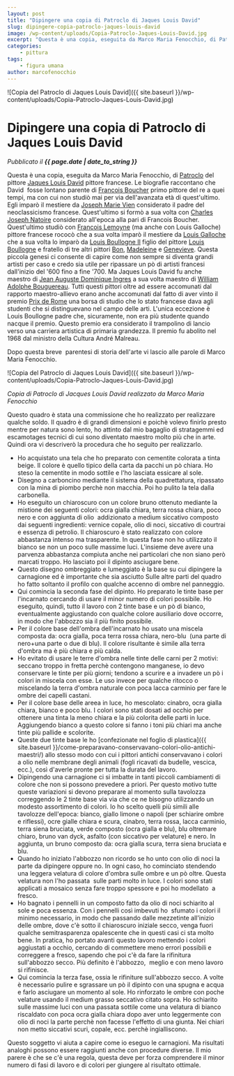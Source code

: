 ```yaml
---
layout: post
title: "Dipingere una copia di Patroclo di Jaques Louis David"
slug: dipingere-copia-patroclo-jaques-louis-david
image: /wp-content/uploads/Copia-Patroclo-Jaques-Louis-David.jpg
excerpt: "Questa è una copia, eseguita da Marco Maria Fenocchio, di Patroclo del pittore Jaques Louis David pittore francese. Le biografie raccontano che David"
categories:
    - pittura
tags:
    - figura umana
author: marcofenocchio
---
```


![Copia del Patroclo di Jaques Louis David]({{ site.baseurl }}/wp-content/uploads/Copia-Patroclo-Jaques-Louis-David.jpg)

# Dipingere una copia di Patroclo di Jaques Louis David
_Pubblicato il **{{ page.date | date_to_string }}**_

Questa è una copia, eseguita da Marco Maria Fenocchio, di [Patroclo](https://it.wikipedia.org/wiki/Patroclo) del pittore [Jaques Louis David](https://it.wikipedia.org/wiki/Jacques-Louis_David) pittore francese. Le biografie raccontano che David  fosse lontano parente di [Francois Boucher](https://it.wikipedia.org/wiki/Fran%C3%A7ois_Boucher) primo pittore del re a quei tempi, ma con cui non studiò mai per via dell'avanzata età di quest'ultimo. Egli imparò il mestiere da [Joseph Marie Vien](https://it.wikipedia.org/wiki/Joseph-Marie_Vien) considerato il padre del neoclassicismo francese. Quest'ultimo si formò a sua volta con [Charles Joseph Natoire](https://it.wikipedia.org/wiki/Charles-Joseph_Natoire) considerato all'epoca alla pari di Francois Boucher. Quest'ultimo studiò con [Francois Lemoyne](https://it.wikipedia.org/wiki/Fran%C3%A7ois_Lemoyne) (ma anche con Louis Galloche) pittore francese rococò che a sua volta imparò il mestiere da [Louis Galloche](https://en.wikipedia.org/wiki/Louis_Galloche) che a sua volta lo imparò da [Louis Boullogne II](https://en.wikipedia.org/wiki/Louis_de_Boullogne) figlio del pittore [Louis Boullogne](https://en.wikipedia.org/wiki/Louis_Boullogne) e fratello di tre altri pittori [Bon](https://en.wikipedia.org/wiki/Bon_Boullogne), [Madeleine](https://en.wikipedia.org/wiki/Madeleine_Boullogne) e [Genevieve](https://it.wikipedia.org/wiki/Genevi%C3%A8ve_Boullogne). Questa piccola genesi ci consente di capire come non sempre si diventa grandi artisti per caso e credo sia utile per ripassare un pò di artisti francesi dall'inizio del '600 fino a fine '700. Ma Jaques Louis David fu anche maestro di [Jean Auguste Dominique Ingres](https://it.wikipedia.org/wiki/Jean_Auguste_Dominique_Ingres) a sua volta maestro di [William Adolphe Bouguereau](https://it.wikipedia.org/wiki/William-Adolphe_Bouguereau). Tutti questi pittori oltre ad essere accomunati dal rapporto maestro-allievo erano anche accomunati dal fatto di aver vinto il premio [Prix de Rome](https://it.wikipedia.org/wiki/Prix_de_Rome#Elenco_dei_vincitori_per_la_pittura) una borsa di studio che lo stato francese dava agli studenti che si distinguevano nel campo delle arti. L'unica eccezione è Louis Boullogne padre che, sicuramente, non era più studente quando nacque il premio. Questo premio era considerato il trampolino di lancio verso una carriera artistica di primaria grandezza. Il premio fu abolito nel 1968 dal ministro della Cultura André Malreau.

Dopo questa breve  parentesi di storia dell'arte vi lascio alle parole di Marco Maria Fenocchio.

![Copia del Patroclo di Jaques Louis David]({{ site.baseurl }}/wp-content/uploads/Copia-Patroclo-Jaques-Louis-David.jpg)

_Copia di Patroclo di Jacques Louis David realizzato da Marco Maria Fenocchio_

Questo quadro è stata una commissione che ho realizzato per realizzare qualche soldo. Il quadro è di grandi dimensioni e poichè volevo finirlo presto mentre per natura sono lento, ho attinto dal mio bagaglio di stratagemmi ed escamotages tecnici di cui sono diventato maestro molto più che in arte. Quindi ora vi descriverò la procedura che ho seguito per realizzarlo.

- Ho acquistato una tela che ho preparato con cementite colorata a tinta beige. Il colore è quello tipico della carta da pacchi un pò chiara. Ho steso la cementite in modo sottile e l'ho lasciata essicare al sole.
- Disegno a carboncino mediante il sistema della quadrettatura, ripassato con la mina di piombo perchè non macchia. Poi ho pulito la tela dalla carbonella.
- Ho eseguito un chiaroscuro con un colore bruno ottenuto mediante la mistione dei seguenti colori: ocra gialla chiara, terra rossa chiara, poco nero e con aggiunta di olio  addizionato a medium siccativo composto dai seguenti ingredienti: vernice copale, olio di noci, siccativo di courtrai e essenza di petrolio. Il chiaroscuro è stato realizzato con colore abbastanza intenso ma trasparente. In questa fase non ho utilizzato il bianco se non un poco sulle massime luci. L'insieme deve avere una parvenza abbastanza compiuta anche nei particolari che non siano però marcati troppo. Ho lasciato poi il dipinto asciugare bene.
- Questo disegno ombreggiato e lumeggiato è la base su cui dipingere la carnagione ed è importante che sia asciutto Sulle altre parti del quadro ho fatto soltanto il profilo con qualche accenno di ombre nel panneggio.
- Qui comincia la seconda fase del dipinto. Ho preparato le tinte base per l'incarnato cercando di usare il minor numero di colori possibile. Ho eseguito, quindi, tutto il lavoro con 2 tinte base e un pò di bianco, eventualmente aggiustando con qualche colore ausiliario dove occorre, in modo che l'abbozzo sia il più finito possibile.
- Per il colore base dell'ombra dell'incarnato ho usato una miscela composta da: ocra gialla, poca terra rossa chiara, nero-blu  (una parte di nero+una parte o due di blu). Il colore risultante è simile alla terra d'ombra ma è più chiara e più calda.
- Ho evitato di usare le terre d'ombra nelle tinte delle carni per 2 motivi: seccano troppo in fretta perchè contengono manganese, io devo conservare le tinte per più giorni; tendono a scurire e a invadere un pò i colori in miscela con esse. Le uso invece per qualche ritocco o miscelando la terra d'ombra naturale con poca lacca carminio per fare le ombre dei capelli castani.
- Per il colore base delle areea in luce, ho mescolato: cinabro, ocra gialla chiara, bianco e poco blu. I colori sono stati dosati ad occhio per ottenere una tinta la meno chiara e la più colorita delle parti in luce. Aggiungendo bianco a questo colore si fanno i toni più chiari ma anche tinte più pallide e scolorite.
- Queste due tinte base le ho [confezionate nel foglio di plastica]({{ site.baseurl }}/come-preparavano-conservavano-colori-olio-antichi-maestri/) allo stesso modo con cui i pittori antichi conservavano i colori a olio nelle membrane degli animali (fogli ricavati da budelle, vescica, ecc.), così d'averle pronte per tutta la durata del lavoro.
- Dipingendo una carnagione ci si imbatte in tanti piccoli cambiamenti di colore che non si possono prevedere a priori. Per questo motivo tutte queste variazioni si devono preparare al momento sulla tavolozza correggendo le 2 tinte base via via che ce ne bisogno utilizzando un modesto assortimento di colori. Io ho scelto quelli più simili alle tavolozze dell'epoca: bianco, giallo limone o napoli (per schiarire ombre e riflessi), ocre gialle chiara e scura, cinabro, terra rossa, lacca carminio, terra siena bruciata, verde composto (ocra gialla e blu), blu oltremare chiaro, bruno van dyck, asfalto (con siccativo per velature) e nero. In aggiunta, un bruno composto da: ocra gialla scura, terra siena bruciata e blu.
- Quando ho iniziato l'abbozzo non ricordo se ho unto con olio di noci la parte da dipingere oppure no. In ogni caso, ho cominciato stendendo una leggera velatura di colore d'ombra sulle ombre e un pò oltre. Questa velatura non l'ho passata  sulle parti molto in luce. I colori sono stati applicati a mosaico senza fare troppo spessore e poi ho modellato  a fresco.
- Ho bagnato i pennelli in un composto fatto da olio di noci schiarito al sole e poca essenza. Con i pennelli così imbevuti ho  sfumato i colori il minimo necessario, in modo che passando dalle mezzetinte all'inizio delle ombre, dove c'è sotto il chiaroscuro iniziale secco, venga fuori qualche semitrasparenza opalescente che in questi casi ci sta molto bene. In pratica, ho portato avanti questo lavoro mettendo i colori aggiustati a occhio, cercando di commettere meno errori possibili e correggere a fresco, sapendo che poi c'è da fare la rifinitura sull'abbozzo secco. Più definito è l'abbozzo,  meglio e con meno lavoro si rifinisce.
- Qui comincia la terza fase, ossia le rifiniture sull'abbozzo secco. A volte è necessario pulire e sgrassare un pò il dipinto con una spugna e acqua e farlo asciugare un momento al sole. Ho rinforzato le ombre con poche velature usando il medium grasso seccativo citato sopra. Ho schiarito sulle massime luci con una passata sottile come una velatura di bianco riscaldato con poca ocra gialla chiara dopo aver unto leggermente con olio di noci la parte perchè non facesse l'effetto di una giunta. Nei chiari non metto siccativi scuri, copale, ecc. perchè ingialliscono.

Questo soggetto vi aiuta a capire come io eseguo le carnagioni. Ma risultati analoghi possono essere raggiunti anche con procedure diverse. Il mio parere è che se c'è una regola, questa deve per forza comprendere il minor numero di fasi di lavoro e di colori per giungere al risultato ottimale.
